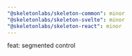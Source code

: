 ```yaml
---
"@skeletonlabs/skeleton-common": minor
"@skeletonlabs/skeleton-svelte": minor
"@skeletonlabs/skeleton-react": minor
---
```


feat: segmented control
  